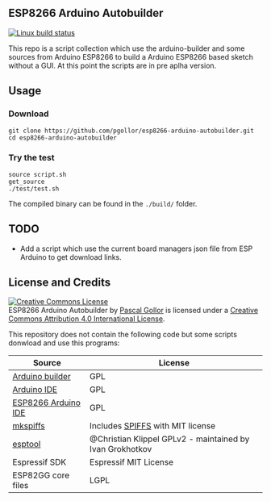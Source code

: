 ## ESP8266 Arduino Autobuilder
[![Linux build status](https://travis-ci.org/pgollor/esp8266-arduino-autobuilder.svg)](https://travis-ci.org/pgollor/esp8266-arduino-autobuilder)

This repo is a script collection which use the arduino-builder and some sources from Arduino ESP8266 to build a Arduino ESP8266 based sketch without a GUI.
At this point the scripts are in pre aplha version.

## Usage
### Download
```
git clone https://github.com/pgollor/esp8266-arduino-autobuilder.git
cd esp8266-arduino-autobuilder
```

### Try the test
```
source script.sh
get_source
./test/test.sh
```
The compiled binary can be found in the `./build/` folder.


## TODO
- Add a script which use the current board managers json file from ESP Arduino to get download links.

## License and Credits

<a rel="license" href="http://creativecommons.org/licenses/by/4.0/"><img alt="Creative Commons License" style="border-width:0" src="https://i.creativecommons.org/l/by/4.0/88x31.png" /></a><br /><span xmlns:dct="http://purl.org/dc/terms/" property="dct:title">ESP8266 Arduino Autobuilder</span> by <a xmlns:cc="http://creativecommons.org/ns#" href="https://github.com/pgollor/esp8266-arduino-autobuilder" property="cc:attributionName" rel="cc:attributionURL">Pascal Gollor</a> is licensed under a <a rel="license" href="http://creativecommons.org/licenses/by/4.0/">Creative Commons Attribution 4.0 International License</a>.

This repository does not contain the following code but some scripts donwload and use this programs:

 Source | License
--------|--------
[Arduino builder](https://github.com/arduino/arduino-builder) | GPL
[Arduino IDE](https://github.com/arduino/Arduino) | GPL
[ESP8266 Arduino IDE](https://github.com/esp8266/Arduino) | GPL
[mkspiffs](https://github.com/igrr/mkspiffs) | Includes [SPIFFS](https://github.com/pellepl/spiffs) with MIT license
[esptool](https://github.com/igrr/esptool-ck) | @Christian Klippel GPLv2 - maintained by Ivan Grokhotkov
Espressif SDK | Espressif MIT License
ESP82GG core files | LGPL
